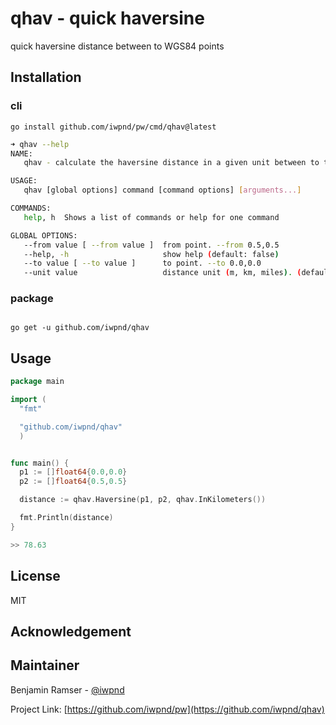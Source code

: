 # qhav - quick haversine

quick haversine distance between to WGS84 points

## Installation

### cli

```
go install github.com/iwpnd/pw/cmd/qhav@latest
```

```bash
➜ qhav --help
NAME:
   qhav - calculate the haversine distance in a given unit between to two points

USAGE:
   qhav [global options] command [command options] [arguments...]

COMMANDS:
   help, h  Shows a list of commands or help for one command

GLOBAL OPTIONS:
   --from value [ --from value ]  from point. --from 0.5,0.5
   --help, -h                     show help (default: false)
   --to value [ --to value ]      to point. --to 0.0,0.0
   --unit value                   distance unit (m, km, miles). (default: "km")
```

### package

```

go get -u github.com/iwpnd/qhav

```

## Usage

```go
package main

import (
  "fmt"

  "github.com/iwpnd/qhav"
  )


func main() {
  p1 := []float64{0.0,0.0}
  p2 := []float64{0.5,0.5}

  distance := qhav.Haversine(p1, p2, qhav.InKilometers())

  fmt.Println(distance)
}

>> 78.63
```

## License

MIT

## Acknowledgement

## Maintainer

Benjamin Ramser - [@iwpnd](https://github.com/iwpnd)

Project Link: [https://github.com/iwpnd/pw](https://github.com/iwpnd/qhav)
